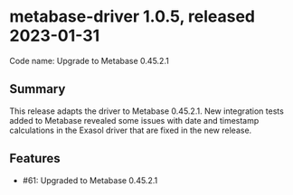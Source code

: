 # metabase-driver 1.0.5, released 2023-01-31

Code name: Upgrade to Metabase 0.45.2.1

## Summary

This release adapts the driver to Metabase 0.45.2.1. New integration tests added to Metabase revealed some issues with date and timestamp calculations in the Exasol driver that are fixed in the new release.

## Features

* #61: Upgraded to Metabase 0.45.2.1
